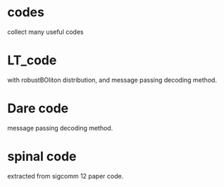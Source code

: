 # codes

collect many useful codes


# LT_code

with robustBOliton distribution, and message passing decoding method.

# Dare code

message passing decoding method.

# spinal code

extracted from sigcomm 12 paper code.
